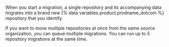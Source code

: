 When you start a migration, a single repository and its accompanying data migrates into a brand new {% data variables.product.prodname_dotcom %} repository that you identify.

If you want to move multiple repositories at once from the same source organization, you can queue multiple migrations. You can run up to 5 repository migrations at the same time.
